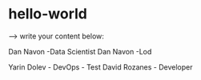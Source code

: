 # hello-world

--> write your content below:

Dan Navon -Data Scientist
Dan Navon -Lod

Yarin Dolev - DevOps - Test
David Rozanes - Developer